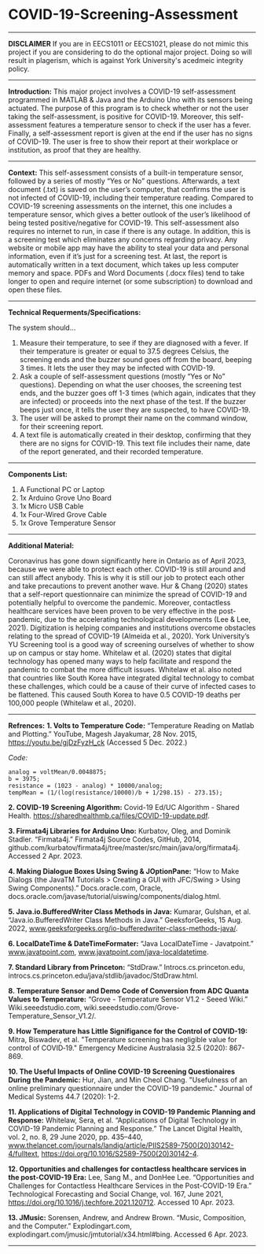 # COVID-19-Screening-Assessment
_________________________________________________________________________________________________________________________________________________________________________
**DISCLAIMER**
If you are in EECS1011 or EECS1021, please do not mimic this project if you are considering to do the optional major project. Doing so will result in plagerism, which is against York University's acedmeic integrity policy.
_________________________________________________________________________________________________________________________________________________________________________
**Introduction:** 
This major project involves a COVID-19 self-assessment programmed in MATLAB & Java and the Arduino Uno with its sensors being actuated. The purpose of this program is to check whether or not the user taking the self-assessment, is positive for COVID-19. Moreover, this self-assessment features a temperature sensor to check if the user has a fever. Finally, a self-assessment report is given at the end if the user has no signs of COVID-19. The user is free to show their report at their workplace or institution, as proof that they are healthy.
_________________________________________________________________________________________________________________________________________________________________________
**Context:**
This self-assessment consists of a built-in temperature sensor, followed by a series of mostly “Yes or No” questions. Afterwards, a text document (.txt) is saved on the user’s computer, that confirms the user is not infected of COVID-19, including their temperature reading. Compared to COVID-19 screening assessments on the internet, this one includes a temperature sensor, which gives a better outlook of the user’s likelihood of being tested positive/negative for COVID-19. This self-assessment also requires no internet to run, in case if there is any outage. In addition, this is a screening test which eliminates any concerns regarding privacy. Any website or mobile app may have the ability to steal your data and personal information, even if it’s just for a screening test. At last, the report is automatically written in a text document, which takes up less computer memory and space. PDFs and Word Documents (.docx files) tend to take longer to open and require internet (or some subscription) to download and open these files.
_________________________________________________________________________________________________________________________________________________________________________
**Technical Requerments/Specifications:**

The system should…

1.	Measure their temperature, to see if they are diagnosed with a fever. If their temperature is greater or equal to 37.5 degrees Celsius, the screening ends and the buzzer sound goes off from the board, beeping 3 times. It lets the user they may be infected with COVID-19.
2.	Ask a couple of self-assessment questions (mostly “Yes or No” questions). Depending on what the user chooses, the screening test ends, and the buzzer goes off 1-3 times (which again, indicates that they are infected) or proceeds into the next phase of the test. If the buzzer beeps just once, it tells the user they are suspected, to have COVID-19.
3.	The user will be asked to prompt their name on the command window, for their screening report.
4.	A text file is automatically created in their desktop, confirming that they there are no signs for COVID-19. This text file includes their name, date of the report generated, and their recorded temperature.

_______________________________________________________________________________________________________________________________________________________________________
**Components List:**

1. A Functional PC or Laptop
2. 1x Arduino Grove Uno Board
3. 1x Micro USB Cable
4. 1x Four-Wired Grove Cable
5. 1x Grove Temperature Sensor 
_______________________________________________________________________________________________________________________________________________________________________
**Additional Material:**

Coronavirus has gone down significantly here in Ontario as of April 2023, because we were able to protect each other. COVID-19 is still around and can still affect anybody. This is why it is still our job to protect each other and take precautions to prevent another wave. Hur & Chang (2020) states that a self-report questionnaire can minimize the spread of COVID-19 and potentially helpful to overcome the pandemic. Moreover, contactless healthcare services have been proven to be very effective in the post-pandemic, due to the accelerating technological developments (Lee & Lee, 2021). Digitization is helping companies and institutions overcome obstacles relating to the spread of COVID-19 (Almeida et al., 2020). York University’s YU Screening tool is a good way of screening ourselves of whether to show up on campus or stay home. Whitelaw et al. (2020) states that digital technology has opened many ways to help facilitate and respond the pandemic to combat the more difficult issues. Whitelaw et al. also noted that countries like South Korea have integrated digital technology to combat these challenges, which could be a cause of their curve of infected cases to be flattened. This caused South Korea to have 0.5 COVID-19 deaths per 100,000 people (Whitelaw et al., 2020). 
_______________________________________________________________________________________________________________________________________________________________________
**Refrences:**
**1. Volts to Temperature Code:** “Temperature Reading on Matlab and Plotting.” YouTube, Magesh Jayakumar, 28 Nov. 2015, https://youtu.be/gjDzFyzH_ck (Accessed 5 Dec. 2022.)

*Code:*
```
analog = voltMean/0.0048875;
b = 3975;
resistance = (1023 - analog) * 10000/analog;
tempMean = (1/(log(resistance/10000)/b + 1/298.15) - 273.15);
```

**2. COVID-19 Screening Algorithm:** Covid-19 Ed/UC Algorithm - Shared Health. https://sharedhealthmb.ca/files/COVID-19-update.pdf. 

**3. Firmata4j Libraries for Arduino Uno:** Kurbatov, Oleg, and Dominik Stadler. “Firmata4j.” Firmata4j Source Codes, GitHub, 2014, github.com/kurbatov/firmata4j/tree/master/src/main/java/org/firmata4j. Accessed 2 Apr. 2023.

**4. Making Dialogue Boxes Using Swing & JOptionPane:** “How to Make Dialogs (the JavaTM Tutorials > Creating a GUI with JFC/Swing > Using Swing Components).” Docs.oracle.com, Oracle, docs.oracle.com/javase/tutorial/uiswing/components/dialog.html.

**5. Java.io.BufferedWriter Class Methods in Java:** Kumarar, Gulshan, et al. “Java.io.BufferedWriter Class Methods in Java.” GeeksforGeeks, 15 Aug. 2022, www.geeksforgeeks.org/io-bufferedwriter-class-methods-java/.

**6. LocalDateTime & DateTimeFormater:** “Java LocalDateTime - Javatpoint.” www.javatpoint.com, www.javatpoint.com/java-localdatetime.

**7. Standard Library from Princeton:** “StdDraw.” Introcs.cs.princeton.edu, introcs.cs.princeton.edu/java/stdlib/javadoc/StdDraw.html.

**8. Temperature Sensor and Demo Code of Conversion from ADC Quanta Values to Temperature:** “Grove - Temperature Sensor V1.2 - Seeed Wiki.” Wiki.seeedstudio.com, wiki.seeedstudio.com/Grove-Temperature_Sensor_V1.2/.

**9. How Temperature has Little Signifigance for the Control of COVID-19:** Mitra, Biswadev, et al. "Temperature screening has negligible value for control of COVID‐19." Emergency Medicine Australasia 32.5 (2020): 867-869.

**10. The Useful Impacts of Online COVID-19 Screening Questionaires During the Pandemic:** Hur, Jian, and Min Cheol Chang. "Usefulness of an online preliminary questionnaire under the COVID-19 pandemic." Journal of Medical Systems 44.7 (2020): 1-2.

**11. Applications of Digital Technology in COVID-19 Pandemic Planning and Response:** Whitelaw, Sera, et al. “Applications of Digital Technology in COVID-19 Pandemic Planning and Response.” The Lancet Digital Health, vol. 2, no. 8, 29 June 2020, pp. 435–440, www.thelancet.com/journals/landig/article/PIIS2589-7500(20)30142-4/fulltext, https://doi.org/10.1016/S2589-7500(20)30142-4.

**12. Opportunities and challenges for contactless healthcare services in the post-COVID-19 Era:** Lee, Sang M., and DonHee Lee. “Opportunities and Challenges for Contactless Healthcare Services in the Post-COVID-19 Era.” Technological Forecasting and Social Change, vol. 167, June 2021, https://doi.org/10.1016/j.techfore.2021.120712. Accessed 10 Apr. 2023.

**13. JMusic:** Sorensen, Andrew, and Andrew Brown. “Music, Composition, and the Computer.” Explodingart.com, explodingart.com/jmusic/jmtutorial/x34.html#bing. Accessed 6 Apr. 2023.
_______________________________________________________________________________________________________________________________________________________________________
